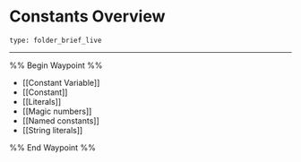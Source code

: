 # Constants Overview
 
```ccard
type: folder_brief_live
```
 
---

%% Begin Waypoint %%
- [[Constant Variable]]
- [[Constant]]
- [[Literals]]
- [[Magic numbers]]
- [[Named constants]]
- [[String literals]]

%% End Waypoint %%